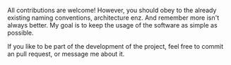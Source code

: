 All contributions are welcome!
However, you should obey to the already existing naming conventions, architecture enz.
And remember more isn't always better. My goal is to keep the usage of the software as simple as possible.

If you like to be part of the development of the project, feel free to commit an pull request, or message me about it.
